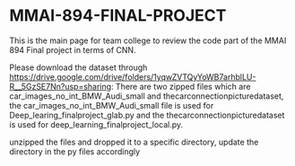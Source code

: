 # MMAI-894-FINAL-PROJECT

This is the main page for team college to review the code part of the MMAI 894 Final project in terms of CNN.

Please download the dataset through https://drive.google.com/drive/folders/1yqwZVTQyYoWB7arhblLU-R__5GzSE7Nn?usp=sharing:
There are two zipped files which are car_images_no_int_BMW_Audi_small and thecarconnectionpicturedataset,
the car_images_no_int_BMW_Audi_small file is used for Deep_learing_finalproject_glab.py and the thecarconnectionpicturedataset
is used for deep_learning_finalproject_local.py. 

unzipped the files and dropped it to a specific directory, update the directory in the py files accordingly
